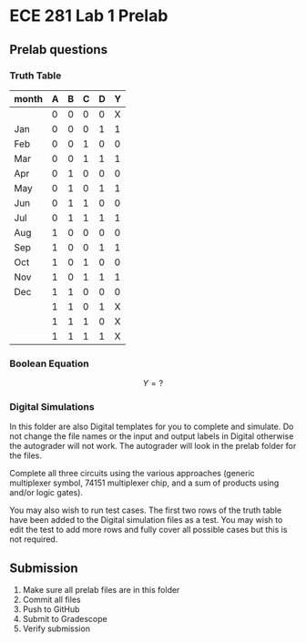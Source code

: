 # ECE 281 Lab 1 Prelab

## Prelab questions

### Truth Table

| month | A | B | C | D | Y |
|-------|---|---|---|---|---|
|       | 0 | 0 | 0 | 0 | X |
| Jan   | 0 | 0 | 0 | 1 | 1 |
| Feb   | 0 | 0 | 1 | 0 | 0 |
| Mar   | 0 | 0 | 1 | 1 | 1 |
| Apr   | 0 | 1 | 0 | 0 | 0 |
| May   | 0 | 1 | 0 | 1 | 1 |
| Jun   | 0 | 1 | 1 | 0 | 0 |
| Jul   | 0 | 1 | 1 | 1 | 1 |
| Aug   | 1 | 0 | 0 | 0 | 0 |
| Sep   | 1 | 0 | 0 | 1 | 1 |
| Oct   | 1 | 0 | 1 | 0 | 0 |
| Nov   | 1 | 0 | 1 | 1 | 1 |
| Dec   | 1 | 1 | 0 | 0 | 0 |
|       | 1 | 1 | 0 | 1 | X |
|       | 1 | 1 | 1 | 0 | X |
|       | 1 | 1 | 1 | 1 | X |

### Boolean Equation

$$
Y = ?
$$

### Digital Simulations

In this folder are also Digital templates for you to complete and simulate.  Do not change the file names or the input and output labels in Digital otherwise the autograder will not work.  The autograder will look in the prelab folder for the files.

Complete all three circuits using the various approaches (generic multiplexer symbol, 74151 multiplexer chip, and a sum of products using and/or logic gates).

You may also wish to run test cases.  The first two rows of the truth table have been added to the Digital simulation files as a test.  You may wish to edit the test to add more rows and fully cover all possible cases but this is not required.

## Submission

1. Make sure all prelab files are in this folder
2. Commit all files
3. Push to GitHub
4. Submit to Gradescope
5. Verify submission

